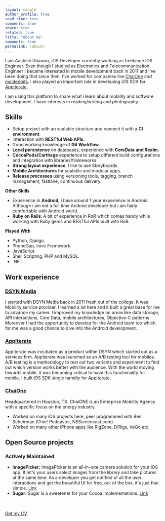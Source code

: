 ```yaml
---
layout: single
author_profile: true
read_time: true
comments: true
share: true
related: true
title: "About me"
comments: true
permalink: /about/
---
```


I am Aashish Dhawan, iOS Developer currently working as freelance iOS Engineer. Even though I studied as Electronics and Telecommunication Engineer I became interested in mobile development back in 2011 and I’ve been doing that since then. I’ve worked for companies like [ChaiOne](https://chaione.com) and [moldedbits](http://moldedbits.com). I also played an important role in developing iOS SDK for [AppIterate](https://yourstory.com/2015/04/flipkart-acquires-AppIterate/).

I am using this platform to share what i learn about mobility and software development. I have interests in reading/writing and photography.

## Skills

- Setup project with an scalable structure and connect it with a **CI environment**.
- Interaction with **RESTful Web APIs**.
- Good working knowledge of **Git Workflow**.
- **Local persistence** on databases, experience with **CoreData and Realm**.
- **CocoaPods/Carthage** experience to setup different build configurations and integration with libraries/frameworks
- **Strong layout experience**, I like to use Storyboards.
- **Mobile Architectures** for scalable and modular apps.
- **Release processes** using versioning tools, tagging, branch management, fastlane, continuous delivery.

**Other Skills**

- Experience in **Android**, i have around 1 year experience in Android. Although i am not a full time Android developer but i am fairly comfortable with Android world.
- **Ruby on Rails**: A bit of experience in RoR which comes handy while working with Ruby gems and RESTful APIs built with RoR.

**Played With**

- Python, Django.
- PhoneGap, Ionic Framework.
- JavaScript.
- Shell Scripting, PHP and MySQL.
- .NET.

## Work experience

### [DSYN Media](https://yourstory.com/2013/05/startup-dsyn-builds-products-at-the-convergence-of-design-and-technology/)
I started with DSYN Media back in 2011 fresh out of the college. It was Mobility service provider. I learned a lot here and it built a great base for me to advance my career. I improved my knowledge on areas like data storage, API interactions, Core Data, mobile architectures, Objective-C patterns. Moreover I had the opportunity to develop for the Android team too which for me was a good chance to dive into the Android development.



### [AppIterate](https://yourstory.com/2015/04/flipkart-acquires-Appiterate/)
AppIterate was incubated as a product within DSYN which started out as a services firm. AppIterate was launched as an A/B testing tool for mobiles. A/B testing is a methodology to test out two variants and experiment to find out which version works better with the audience. With the world moving towards mobile, it was becoming critical to have this functionality for mobile. I built iOS SDK single handily for AppIterate.

### [ChaiOne](https://chaione.com)
Headquartered in Houston, TX, ChaiONE is an Enterprise Mobility Agency with a specific focus on the energy industry.

- Worked on many iOS projects here, peer programmed with Ben Scheirman (Chief Podcaster, NSScreencast.com).
- Worked on many other iPhone apps like RigZone, DIRigs, VeGo etc.


## Open Source projects

### Actively Maintained

- **ImagePicker:** ImagePicker is an all-in-one camera solution for your iOS app. It let's your users select images from the library and take pictures at the same time. As a developer you get notified of all the user interactions and get the beautiful UI for free, out of the box, it's just that simple. [Link](https://github.com/hyperoslo/ImagePicker)
- **Sugar:** Sugar is a sweetener for your Cocoa implementations. [Link](https://github.com/hyperoslo/Sugar)


<br><br>
<a href="{{ site.url }}/assets/others/english_cv.pdf" class="btn">Get my CV</a>

<!-- http://technicalpickles.com/posts/using-markdown-in-vim/ -->
